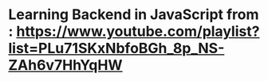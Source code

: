 # Learning Backend in JavaScript from : https://www.youtube.com/playlist?list=PLu71SKxNbfoBGh_8p_NS-ZAh6v7HhYqHW
